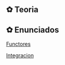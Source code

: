 ## ✿ Teoria

## ✿ Enunciados
[Functores](https://docs.google.com/document/d/1CuazQK1mmNwyagrYULvEmX3nciG5QVghNYPJZ3GF67w/edit?usp=sharing)

[Integracion](https://docs.google.com/document/d/1Gd0gUfG7kNJY3DDPos8lXlTv9wf3oLGFF30lGbDrbEo/edit?usp=sharing)
